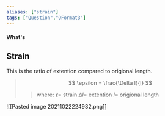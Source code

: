 ```yaml
---
aliases: ["strain"]
tags: ["Question","QFormat3"]
---
```


#### What's
## Strain

This is the ratio of extention compared to origional length.

> $$ \epsilon =  \frac{\Delta l}{l} $$ 
>> where:
>> $\epsilon=$ strain 
>> $\Delta l=$ extention
>> $l=$ origional length

![[Pasted image 20211022224932.png]]